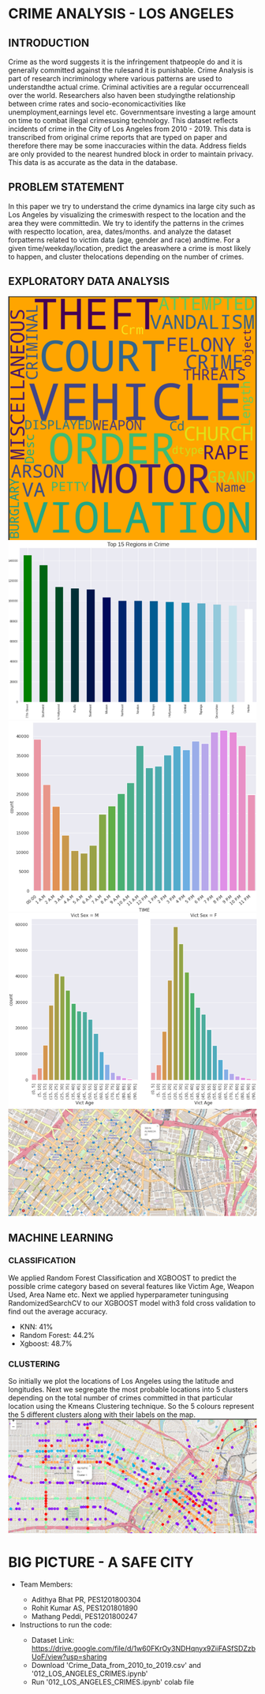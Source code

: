 # CRIME ANALYSIS - LOS ANGELES

## INTRODUCTION
Crime  as  the  word  suggests  it  is  the  infringement  thatpeople  do  and  it  is  generally  committed  against  the  rulesand  it  is  punishable.  Crime  Analysis  is  part  of  research  incriminology  where  various  patterns  are  used  to  understandthe  actual  crime.  Criminal  activities  are  a  regular  occurrenceall  over  the  world.  Researchers  also  haven  been  studyingthe   relationship   between   crime   rates   and   socio-economicactivities like unemployment,earnings level etc. Governmentsare investing a large amount on time to combat illegal crimesusing  technology. This dataset reflects incidents of crime in the City of Los Angeles from 2010 - 2019. This data is transcribed from original crime reports that are typed on paper and therefore there may be some inaccuracies within the data. Address fields are only provided to the nearest hundred block in order to maintain privacy. This data is as accurate as the data in the database.

## PROBLEM STATEMENT
In  this  paper  we  try  to  understand  the  crime  dynamics  ina  large  city  such  as  Los  Angeles  by  visualizing  the  crimeswith respect to the location and the area they were committedin.  We  try  to  identify  the  patterns  in  the  crimes  with  respectto  location,  area,  dates/months.  and  analyze  the  dataset  forpatterns  related  to  victim  data  (age,  gender  and  race)  andtime.  For  a  given  time/weekday/location,  predict  the  areaswhere  a  crime  is  most  likely  to  happen,  and  cluster  thelocations depending on the number of crimes.

## EXPLORATORY DATA ANALYSIS
![](images/WORDCLOUD.png)
![](images/BARGRAPH.png)
![](images/CRIMES_WRT_TIME.png)
![](images/VICT_SEX.png)
![](images/LA_MAP.png)

## MACHINE LEARNING

### CLASSIFICATION
We applied Random Forest Classification  and  XGBOOST  to  predict  the  possible  crime category  based  on  several  features  like  Victim  Age,  Weapon Used, Area Name etc. Next we applied hyperparameter tuningusing  RandomizedSearchCV  to  our  XGBOOST  model  with3 fold cross validation to find out the average accuracy.
<ul>
  <li>KNN: 41% </li>
  <li>Random Forest: 44.2% </li>
  <li>Xgboost: 48.7% </li>
</ul>

### CLUSTERING
So initially we plot the locations of Los Angeles using the latitude and longitudes. Next we segregate the  most  probable  locations  into  5  clusters  depending  on  the total number of crimes committed in that particular location using the Kmeans Clustering technique. So the 5 colours represent the 5 different clusters along with their labels on the map.
![](images/CLUSTERED_MAP.png)

# BIG PICTURE - A SAFE CITY
<ul>
  <li>Team Members:</li>
  <ul style="list-style-type:circle">
         <li>Adithya Bhat PR, PES1201800304</li>
         <li>Rohit Kumar AS, PES1201801890</li>
         <li>Mathang Peddi, PES1201800247</li>
  </ul>
  <li>Instructions to run the code:</li>
  <ul style="list-style-type:circle">
         <li>Dataset Link: <a href="https://drive.google.com/file/d/1w60FKrOy3NDHqnyx9ZiiFASfSDZzbUoF/view?usp=sharing">https://drive.google.com/file/d/1w60FKrOy3NDHqnyx9ZiiFASfSDZzbUoF/view?usp=sharing</a>
         <li>Download 'Crime_Data_from_2010_to_2019.csv' and '012_LOS_ANGELES_CRIMES.ipynb'</li>
         <li>Run '012_LOS_ANGELES_CRIMES.ipynb' colab file</li>
  </ul>
</ul>
